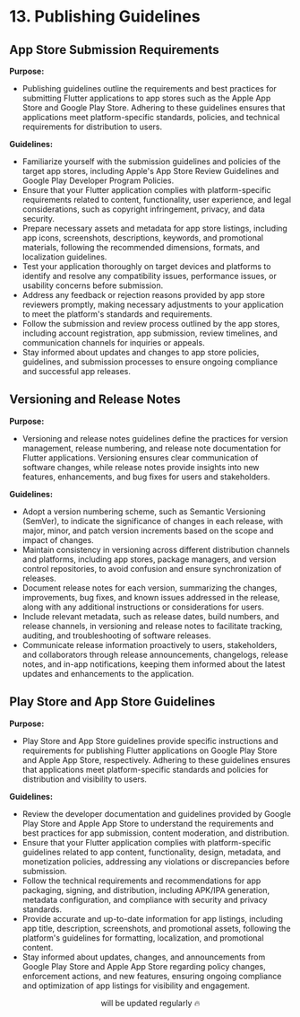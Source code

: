 # 13. Publishing Guidelines

## App Store Submission Requirements

**Purpose:**

- Publishing guidelines outline the requirements and best practices for submitting Flutter applications to app stores such as the Apple App Store and Google Play Store. Adhering to these guidelines ensures that applications meet platform-specific standards, policies, and technical requirements for distribution to users.

**Guidelines:**

- Familiarize yourself with the submission guidelines and policies of the target app stores, including Apple's App Store Review Guidelines and Google Play Developer Program Policies.
- Ensure that your Flutter application complies with platform-specific requirements related to content, functionality, user experience, and legal considerations, such as copyright infringement, privacy, and data security.
- Prepare necessary assets and metadata for app store listings, including app icons, screenshots, descriptions, keywords, and promotional materials, following the recommended dimensions, formats, and localization guidelines.
- Test your application thoroughly on target devices and platforms to identify and resolve any compatibility issues, performance issues, or usability concerns before submission.
- Address any feedback or rejection reasons provided by app store reviewers promptly, making necessary adjustments to your application to meet the platform's standards and requirements.
- Follow the submission and review process outlined by the app stores, including account registration, app submission, review timelines, and communication channels for inquiries or appeals.
- Stay informed about updates and changes to app store policies, guidelines, and submission processes to ensure ongoing compliance and successful app releases.

## Versioning and Release Notes

**Purpose:**

- Versioning and release notes guidelines define the practices for version management, release numbering, and release note documentation for Flutter applications. Versioning ensures clear communication of software changes, while release notes provide insights into new features, enhancements, and bug fixes for users and stakeholders.

**Guidelines:**

- Adopt a version numbering scheme, such as Semantic Versioning (SemVer), to indicate the significance of changes in each release, with major, minor, and patch version increments based on the scope and impact of changes.
- Maintain consistency in versioning across different distribution channels and platforms, including app stores, package managers, and version control repositories, to avoid confusion and ensure synchronization of releases.
- Document release notes for each version, summarizing the changes, improvements, bug fixes, and known issues addressed in the release, along with any additional instructions or considerations for users.
- Include relevant metadata, such as release dates, build numbers, and release channels, in versioning and release notes to facilitate tracking, auditing, and troubleshooting of software releases.
- Communicate release information proactively to users, stakeholders, and collaborators through release announcements, changelogs, release notes, and in-app notifications, keeping them informed about the latest updates and enhancements to the application.

## Play Store and App Store Guidelines

**Purpose:**

- Play Store and App Store guidelines provide specific instructions and requirements for publishing Flutter applications on Google Play Store and Apple App Store, respectively. Adhering to these guidelines ensures that applications meet platform-specific standards and policies for distribution and visibility to users.

**Guidelines:**

- Review the developer documentation and guidelines provided by Google Play Store and Apple App Store to understand the requirements and best practices for app submission, content moderation, and distribution.
- Ensure that your Flutter application complies with platform-specific guidelines related to app content, functionality, design, metadata, and monetization policies, addressing any violations or discrepancies before submission.
- Follow the technical requirements and recommendations for app packaging, signing, and distribution, including APK/IPA generation, metadata configuration, and compliance with security and privacy standards.
- Provide accurate and up-to-date information for app listings, including app title, description, screenshots, and promotional assets, following the platform's guidelines for formatting, localization, and promotional content.
- Stay informed about updates, changes, and announcements from Google Play Store and Apple App Store regarding policy changes, enforcement actions, and new features, ensuring ongoing compliance and optimization of app listings for visibility and engagement.

<p align="center">will be updated regularly 🔥</p>
